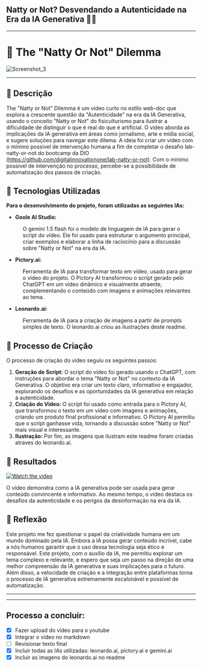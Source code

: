 ## Natty or Not? Desvendando a Autenticidade na Era da IA Generativa 🕵️‍♀️
---
# 🦾 The "Natty Or Not" Dilemma
![Screenshot_3](https://github.com/antonioii/lab-natty-or-not/assets/65146538/b65c960c-b717-4a9c-bdc7-56a0a446cb5f)
    
---
## 📒 Descrição
The "Natty or Not" Dilemma é um vídeo curto no estilo web-doc que explora a crescente questão da "Autenticidade" na era da IA Generativa, usando o conceito "Natty or Not" do fisiculturismo para ilustrar a dificuldade de distinguir o que é real do que é artificial. O vídeo aborda as implicações da IA generativa em áreas como jornalismo, arte e mídia social, e sugere soluções para navegar este dilema. A ideia foi criar um video com o mínimo possivel de intervenção humana a fim de completar o desafio lab-natty-or-not do bootcamp da DIO (https://github.com/digitalinnovationone/lab-natty-or-not). Com o mínimo possivel de intervenção no processo, percebe-se a possibilidade de automatização dos passos de criação.

## 🤖 Tecnologias Utilizadas

<p><strong>Para o desenvolvimento do projeto, foram utilizadas as seguintes IAs:</strong></p>

<ul>
    <li><strong>Goole AI Studio:</strong>
        <p style="margin-left: 20px;">O gemini 1.5 flash foi o modelo de linguagem de IA para gerar o script do vídeo.  Ele foi usado para estruturar o argumento principal, criar exemplos e elaborar a linha de raciocínio para a discussão sobre "Natty or Not" na era da IA.</p>
    </li>
    <li><strong>Pictory.ai:</strong>
        <p style="margin-left: 20px;">Ferramenta de IA para transformar texto em vídeo, usado para gerar o vídeo do projeto.  O Pictory AI  transformou o script gerado pelo ChatGPT em um vídeo dinâmico e visualmente atraente, complementando o conteúdo com imagens e animações relevantes ao tema.</p>
    </li>
    <li><strong>Leonardo.ai:</strong>
        <p style="margin-left: 20px;">Ferramenta de IA para a criação de imagens a partir de prompts simples de texto. O leonardo.ai criou as ilustrações deste readme.</p>
    </li>
</ul>

## 🧐 Processo de Criação

O processo de criação do vídeo seguiu os seguintes passos:

1. **Geração de Script:** O script do vídeo foi gerado usando o ChatGPT, com instruções para abordar o tema "Natty or Not" no contexto da IA Generativa.  O objetivo era criar um texto claro, informativo e engajador, explorando os desafios e as oportunidades da IA generativa em relação à autenticidade.
2. **Criação do Vídeo:** O script foi usado como entrada para o Pictory AI, que transformou o texto em um vídeo com imagens e animações, criando um produto final profissional e informativo.  O Pictory AI permitiu que o script ganhasse vida, tornando a discussão sobre "Natty or Not" mais visual e interessante.
3. **Ilustração:** Por fim, as imagens que ilustram este readme foram criadas atraves do leonardo.ai.

## 🚀 Resultados

[![Watch the video](https://img.youtube.com/vi/ZPiDcNl4GEA/maxresdefault.jpg)](https://youtu.be/ZPiDcNl4GEA)

O vídeo demonstra como a IA generativa pode ser usada para gerar conteúdo convincente e informativo. Ao mesmo tempo, o vídeo destaca os desafios da autenticidade e os perigos da desinformação na era da IA.

## 💭 Reflexão 

Este projeto me fez questionar o papel da criatividade humana em um mundo dominado pela IA. Embora a IA possa gerar conteúdo incrível, cabe a nós humanos garantir que o uso dessa tecnologia seja ético e responsável.  Este projeto, com o auxílio da IA, me permitiu explorar um tema complexo e relevante, e espero que seja um passo na direção de uma melhor compreensão da IA generativa e suas implicações para o futuro. Além disso, a velocidade de criação e a integração entre plataformas torna o processo de IA generativa extremamente escalonável e possivel de automatização.

---
---
## Processo a concluir:
- [x] Fazer upload do video para o youtube
- [x] Integrar o video no markdown
- [ ] Revisionar texto final
- [x] Incluir todas as IAs utilizadas: leonardo.ai, pictory.ai e gemini.ai
- [x] Incluir as imagens do leonardo.ai no readme
